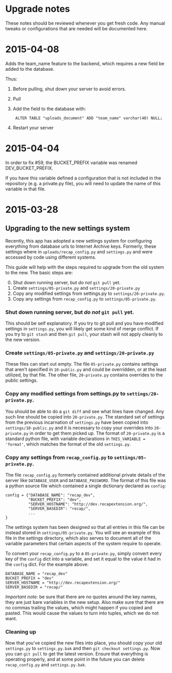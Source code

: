 # Upgrade notes

These notes should be reviewed whenever you get fresh code. Any manual tweaks
or configurations that are needed will be documented here.


# 2015-04-08

Adds the team_name feature to the backend, which requires a new field be added
to the database.

Thus:

1. Before pulling, shut down your server to avoid errors.
1. Pull
1. Add the field to the database with:

        ALTER TABLE "uploads_document" ADD "team_name" varchar(40) NULL;
    
1. Restart your server


# 2015-04-04

In order to fix #59, the BUCKET_PREFIX variable was renamed DEV_BUCKET_PREFIX.

If you have this variable defined a configuration that is not included in the
repository (e.g. a private.py file), you will need to update the name of this
variable in that file.


# 2015-03-28
## Upgrading to the new settings system

Recently, this app has adopted a new settings system for configuring everything
from database urls to Internet Archive keys. Formerly, these settings where in
`uploads/recap_config.py` and `settings.py` and were accessed by code using
different systems.

This guide will help with the steps required to upgrade from the old system to
the new. The basic steps are:

0. Shut down running server, but *do not* `git pull` yet.
0. Create `settings/05-private.py` and `settings/20-private.py`
0. Copy any modified settings from settings.py to `settings/20-private.py`.
0. Copy any settings from `recap_config.py` to `settings/05-private.py`.

### Shut down running server, but *do not* `git pull` yet.

This should be self explanatory. If you try to git pull and you have modified
settings in `settings.py`, you will likely get some kind of merge conflict. If
you try to `git stash` and then `git pull`, your stash will not apply cleanly to
the new version.

### Create `settings/05-private.py` and `settings/20-private.py`

These files can start out empty. The file `05-private.py` contains settings that
aren't specified in `10-public.py` and could be overridden, or at the least
utilized, by that file. The other file, `20-private.py` contains overrides to
the public settings.

### Copy any modified settings from settings.py to `settings/20-private.py`.

You should be able to do a `git diff` and see what lines have changed. Any such
line should be copied into `20-private.py`. The standard set of settings from
the previous incarnation of `settings.py` have been copied into
`settings/10-public.py` and it is necessary to copy your overrides into
`20-private.py` in order to get them picked up. The format of `20-private.py` is
a standard python file, with variable declarations in
`THIS_VARIABLE = 'format'`, which matches the format of the old `settings.py`.

### Copy any settings from `recap_config.py` to `settings/05-private.py`.

The file `recap_config.py` formerly contained additional private details of the
server like `DATABASE_USER` and `DATABASE_PASSWORD`. The format of this file was
a python source file which contained a single dictionary declared as `config`:
```
config = {"DATABASE_NAME": "recap_dev",
          "BUCKET_PREFIX": "dev",
          "SERVER_HOSTNAME": "http://dev.recapextension.org/",
          "SERVER_BASEDIR": "recap/",
          ...
}
```

The settings system has been designed so that all entries in this file can be
instead stored in `settings/05-private.py`. You will see an example of this file
in the settings directory, which also serves to document all of the variable
parameters that certain aspects of the system require to operate.

To convert your `recap_config.py` to a `05-private.py`, simply convert every key
of the `config` dict into a variable, and set it equal to the value it had
in the `config` dict. For the example above:
```
DATABASE_NAME = "recap_dev"
BUCKET_PREFIX = "dev"
SERVER_HOSTNAME = "http://dev.recapextension.org/"
SERVER_BASEDIR = "recap/"
```

*Important note:* be sure that there are no quotes around the key names, they
are just bare variables in the new setup. Also make sure that there are no
commas trailing the values, which might happen if you copied and pasted. This
would cause the values to turn into tuples, which we do not want.

### Cleaning up

Now that you've copied the new files into place, you should copy your old
`settings.py` to `settings.py.bak` and then `git checkout settings.py`. Now you
can `git pull` to get the latest version. Ensure that everything is operating
properly, and at some point in the future you can delete `recap_config.py` and
`settings.py.bak`.
